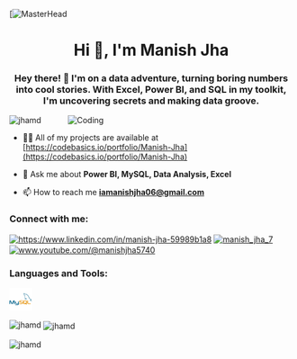 [![MasterHead](https://i.pinimg.com/originals/fc/71/63/fc71635c7f1b09ed30413f59bb749582.gif)
<h1 align="center">Hi 👋, I'm Manish Jha</h1>
<h3 align="center">Hey there! 👋 I'm on a data adventure, turning boring numbers into cool stories. With Excel, Power BI, and SQL in my toolkit, I'm uncovering secrets and making data groove.</h3>
<img align="right" alt="Coding" width="400" src="https://cdn.dribbble.com/users/1162077/screenshots/3848914/programmer.gif">

<p align="left"> <img src="https://komarev.com/ghpvc/?username=jhamd&label=Profile%20views&color=0e75b6&style=flat" alt="jhamd" /> </p>

- 👨‍💻 All of my projects are available at [https://codebasics.io/portfolio/Manish-Jha](https://codebasics.io/portfolio/Manish-Jha)

- 💬 Ask me about **Power BI, MySQL, Data Analysis, Excel**

- 📫 How to reach me **iamanishjha06@gmail.com**

<h3 align="left">Connect with me:</h3>
<p align="left">
<a href="https://linkedin.com/in/https://www.linkedin.com/in/manish-jha-59989b1a8" target="blank"><img align="center" src="https://raw.githubusercontent.com/rahuldkjain/github-profile-readme-generator/master/src/images/icons/Social/linked-in-alt.svg" alt="https://www.linkedin.com/in/manish-jha-59989b1a8" height="30" width="40" /></a>
<a href="https://instagram.com/manish_jha_7" target="blank"><img align="center" src="https://raw.githubusercontent.com/rahuldkjain/github-profile-readme-generator/master/src/images/icons/Social/instagram.svg" alt="manish_jha_7" height="30" width="40" /></a>
<a href="https://www.youtube.com/c/www.youtube.com/@manishjha5740" target="blank"><img align="center" src="https://raw.githubusercontent.com/rahuldkjain/github-profile-readme-generator/master/src/images/icons/Social/youtube.svg" alt="www.youtube.com/@manishjha5740" height="30" width="40" /></a>
</p>

<h3 align="left">Languages and Tools:</h3>
<p align="left"> <a href="https://www.mysql.com/" target="_blank" rel="noreferrer"> <img src="https://raw.githubusercontent.com/devicons/devicon/master/icons/mysql/mysql-original-wordmark.svg" alt="mysql" width="40" height="40"/> </a> </p>

<p><img align="left" src="https://github-readme-stats.vercel.app/api/top-langs?username=jhamd&show_icons=true&locale=en&layout=compact" alt="jhamd" /></p>

<p>&nbsp;<img align="center" src="https://github-readme-stats.vercel.app/api?username=jhamd&show_icons=true&locale=en" alt="jhamd" /></p>

<p><img align="center" src="https://github-readme-streak-stats.herokuapp.com/?user=jhamd&" alt="jhamd" /></p>
